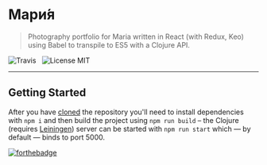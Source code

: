 # Мари́я

> Photography portfolio for Maria written in React (with Redux, Keo) using Babel to transpile to ES5 with a Clojure API.

![Travis](http://img.shields.io/travis/Wildhoney/Maria.svg?style=flat-square)
&nbsp;
![License MIT](http://img.shields.io/badge/License-MIT-lightgrey.svg?style=flat-square)

---

## Getting Started

After you have [cloned](git@github.com:Wildhoney/Maria.git) the repository you'll need to install dependencies with `npm i` and then build the project using `npm run build` &ndash; the Clojure (requires [Leiningen](http://leiningen.org/)) server can be started with `npm run start` which &mdash; by default &mdash; binds to port 5000.

[![forthebadge](http://forthebadge.com/images/badges/built-with-love.svg)](http://forthebadge.com)

